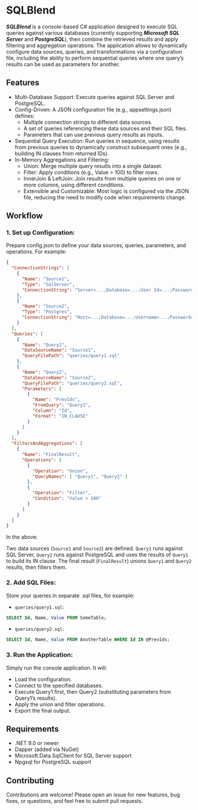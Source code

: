 # SQLBlend

***SQLBlend*** is a console-based C# application designed to execute SQL queries against various databases (currently supporting ***Microsoft SQL Server*** and ***PostgreSQL***), then combine the retrieved results and apply filtering and aggregation operations. The application allows to dynamically configure data sources, queries, and transformations via a configuration file, including the ability to perform sequential queries where one query’s results can be used as parameters for another.

## Features
* Multi-Database Support: Execute queries against SQL Server and PostgreSQL.
* Config-Driven: A JSON configuration file (e.g., appsettings.json) defines:
  * Multiple connection strings to different data sources.
  * A set of queries referencing these data sources and their SQL files.
  * Parameters that can use previous query results as inputs.
* Sequential Query Execution: Run queries in sequence, using results from previous queries to dynamically construct subsequent ones (e.g., building IN clauses from returned IDs).
* In-Memory Aggregations and Filtering:
  * Union: Merge multiple query results into a single dataset.
  * Filter: Apply conditions (e.g., Value > 100) to filter rows.
  * InnerJoin & LeftJoin: Join results from multiple queries on one or more columns, using different conditions.
  * Extensible and Customizable: Most logic is configured via the JSON file, reducing the need to modify code when requirements change.
 
## Workflow
### 1. Set up Configuration:
Prepare config.json to define your data sources, queries, parameters, and operations. For example:
```json
{
  "ConnectionStrings": [
    {
      "Name": "Source1",
      "Type": "SqlServer",
      "ConnectionString": "Server=...;Database=...;User Id=...;Password=..."
    },
    {
      "Name": "Source2",
      "Type": "Postgres",
      "ConnectionString": "Host=...;Database=...;Username=...;Password=..."
    }
  ],
  "Queries": [
    {
      "Name": "Query1",
      "DataSourceName": "Source1",
      "QueryFilePath": "queries/query1.sql"
    },
    {
      "Name": "Query2",
      "DataSourceName": "Source2",
      "QueryFilePath": "queries/query2.sql",
      "Parameters": [
        {
          "Name": "PrevIds",
          "FromQuery": "Query1",
          "Column": "Id",
          "Format": "IN_CLAUSE"
        }
      ]
    }
  ],
  "FiltersAndAggregations": [
    {
      "Name": "FinalResult",
      "Operations": [
        {
          "Operation": "Union",
          "QueryNames": [ "Query1", "Query2" ]
        },
        {
          "Operation": "Filter",
          "Condition": "Value > 100"
        }
      ]
    }
  ]
}

```
In the above:

Two data sources (`Source1` and `Source2`) are defined.
`Query1` runs against SQL Server, `Query2` runs against PostgreSQL and uses the results of `Query1` to build its IN clause.
The final result (`FinalResult`) unions `Query1` and `Query2` results, then filters them.

### 2. Add SQL Files:
Store your queries in separate .sql files, for example:
* `queries/query1.sql`:
```sql
SELECT Id, Name, Value FROM SomeTable;
```
* `queries/query2.sql`:
```sql
SELECT Id, Name, Value FROM AnotherTable WHERE Id IN @PrevIds;
```
### 3. Run the Application:
Simply run the console application. It will:
* Load the configuration.
* Connect to the specified databases.
* Execute Query1 first, then Query2 (substituting parameters from Query1’s results).
* Apply the union and filter operations.
* Export the final output.

## Requirements
* .NET 9.0 or newer
* Dapper (added via NuGet)
* Microsoft.Data.SqlClient for SQL Server support
* Npgsql for PostgreSQL support

## Contributing
Contributions are welcome! Please open an issue for new features, bug fixes, or questions, and feel free to submit pull requests.
